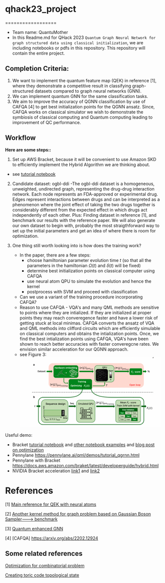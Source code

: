 # qhack23_project
==================
 - Team name: QuantuMother
 - In this Readme.md for QHack 2023 `Quantum Graph Neural Network for graph structured data using classical initialization`, we are including notebooks or pdfs in this repository. This repository will contain the entire project.

## Completion Criteria:

1. We want to implement the quantum feature map (QEK) in reference [1], where they demonstrate a competitive result in classifying graph-structured datasets compared to graph neural networks (GNN). 
2. We can implement quantum GNN for the same classification tasks.
3. We aim to improve the accuracy of QGNN classification by use of CAFQA [4] to get best initialization points for the QGNN ansatz. Since, CAFQA works on classical simulator we wish to demonstrate the symbiosis of classical computing and Quantum computing leading to improvement of QC performance.

## Workflow

**Here are some steps::**
1. Set up AWS Bracket, because it will be convenient to use Amazon SKD to efficiently implement the Hybrid Algorithm we are thinking about. 
 - see [tutorial notebook](tutorialAWS.ipynb)
2. Candidate dataset: ogbl-ddi 
-The ogbl-ddi dataset is a homogeneous, unweighted, undirected graph, representing the drug-drug interaction network. Each node represents an FDA-approved or experimental drug. Edges represent interactions between drugs and can be interpreted as a phenomenon where the joint effect of taking the two drugs together is considerably different from the expected effect in which drugs act independently of each other.
Plus: Finding dataset in reference [1], and benchmark our results with the reference paper. We will also generate our own dataset to begin with, probably the most straigthforward way to set up the initial parameters and get an idea of where there is room for optimization. 
    
3. One thing still worth looking into is how does the training work? 

    - In the paper, there are a few steps:
        - choose hamiltonian parameter evolution time $t$ (so that all the parameters in the hamiltonian $\Omega(t)$ and $\delta(t)$ will be fixed)
        - determine best initialization points on classical computer using CAFQA
        - use neural atom QPU to simulate the evolution and hence the kernel
        - postprocess with SVM and proceed with classification
    - Can we use a variant of the training procedure incorporating CAFQA?
    - Reason to use CAFQA - VQA's and many QML methods are sensitive to points where they are intialized. If they are initialized at proper points they may reach converegence faster and have a lower risk of getting stuck at local minimas. CAFQA converts the ansatz of VQA and QML methods into clifford circuits which are efficiently simulable on classical computers and obtains the intialization points. Once, we find the best intialization points using CAFQA, VQA's have been shown to reach better accuracies with faster converegcne rates. We envision similar acceleration for our QGNN approach.
    - see Figure 3: ![diagram](training_diagram.png)

Useful demo:
 - Bracket [tutorial notebook](https://docs.aws.amazon.com/braket/latest/developerguide/braket-get-started-hello-ahs.html#braket-get-started-analyzing-simulator-results) and [other notebook examples](https://github.com/aws/amazon-braket-examples/tree/main/examples/analog_hamiltonian_simulation) and [blog post on optimization](https://aws.amazon.com/blogs/quantum-computing/optimization-with-rydberg-atom-based-quantum-processor/)
 - Pennylane https://pennylane.ai/qml/demos/tutorial_qgrnn.html
 - Pennylane with Bracket https://docs.aws.amazon.com/braket/latest/developerguide/hybrid.html
 - NVIDIA Bracket acceleration [link1](https://aws.amazon.com/blogs/quantum-computing/accelerate-your-simulations-of-hybrid-quantum-algorithms-on-amazon-braket-with-nvidia-cuquantum-and-pennylane/) and [link2](https://github.com/aws/amazon-braket-examples/blob/main/examples/hybrid_jobs/5_Parallelize_training_for_QML/Parallelize_training_for_QML.ipynb)

 
# References

[1] [Main reference for QEK with neural atoms](https://arxiv.org/pdf/2211.16337.pdf)

[2] [Another kernel method for graph problem based on  Gaussian Boson Sampler---> benchmark](https://arxiv.org/pdf/1905.12646.pdf)

[3] [Quantum enhanced GNN](https://arxiv.org/pdf/2210.10610.pdf)

[4] [CAFQA] https://arxiv.org/abs/2202.12924

## Some related references

[Optimization for combinatorial problem](https://arxiv.org/abs/2202.09372)

[Creating toric code topological state](https://arxiv.org/pdf/2112.03923.pdf)



